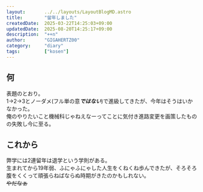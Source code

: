 ```yaml
---
layout:       ../../layouts/LayoutBlogMD.astro
title:        "留年しました"
createdDate:  2025-03-22T14:25:03+09:00
updatedDate:  2025-08-20T14:25:17+09:00
description:  "++n"
author:       "GIGAHERTZ00"
category:     "diary"
tags:         ["kosen"]
---
```


## 何

表題のとおり。  
1→2→3とノーダメ(フル単の意***ではない***)で進級してきたが、今年はそうはいかなかった。  
俺のやりたいこと機械科じゃねえなーってことに気付き進路変更を画策したものの失敗し今に至る。  

## これから

弊学には2連留年は退学という学則がある。  
生まれてから19年弱、ふにゃふにゃした人生をくねくね歩んできたが、そろそろ腹をくくって頑張らねばならぬ時期がきたのかもしれない。  
~~やだなぁ~~
